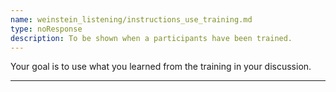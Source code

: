 ```yaml
---
name: weinstein_listening/instructions_use_training.md
type: noResponse
description: To be shown when a participants have been trained.
---
```


Your goal is to use what you learned from the training in your discussion.

---
